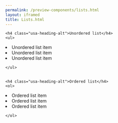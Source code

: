 ```yaml
--- 
permalink: /preview-components/lists.html
layout: iframed 
title: Lists.html
---
```








<div class="usa-grid-full">
  <div class="usa-width-one-third">

    <h4 class="usa-heading-alt">Unordered list</h4>
    <ul>
      
  <li>Unordered list item</li>

      
  <li>Unordered list item</li>

      
  <li>Unordered list item</li>

    </ul>

  </div>
  <div class="usa-width-one-third">

    <h4 class="usa-heading-alt">Ordered list</h4>
    <ol>
      
  <li>Ordered list item</li>

      
  <li>Ordered list item</li>

      
  <li>Ordered list item</li>

    </ol>

  </div>
</div>

<style scoped>
  h4 {
    margin-bottom: 1rem;
  }
  .usa-grid-full .usa-width-one-third:first-of-type {
    margin-bottom: 30px;
  }
</style>

